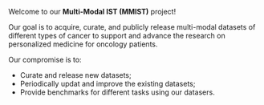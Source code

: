 Welcome to our **Multi-Modal IST (MMIST)** project! 

Our goal is to acquire, curate, and publicly release multi-modal datasets of different types of cancer to support and advance the research on personalized medicine for oncology patients.

Our compromise is to:
  * Curate and release new datasets;
  * Periodically updat and improve the existing datasets;
  * Provide benchmarks for different tasks using our datasers. 


